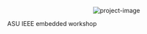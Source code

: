 <p align="center"><img src="https://socialify.git.ci/Omar61554/IEEE_workshop/image?font=Inter&amp;language=1&amp;name=1&amp;owner=1&amp;pattern=Overlapping%20Hexagons&amp;stargazers=1&amp;theme=Dark" alt="project-image"></p>

<p id="description">ASU IEEE embedded workshop</p>

